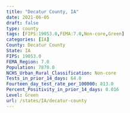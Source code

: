 ```yaml
---
title: "Decatur County, IA"
date: 2021-06-05
draft: false
type: county
tags: [FIPS:19053.0,FEMA:7.0,Non-core,Green]
categories: [IA]
County: Decatur County
State: IA
FIPS: 19053.0
FEMA_Region: 7.0
Population: 7870.0
NCHS_Urban_Rural_Classification: Non-core
Tests_in_prior_14_days: 64.0
Fourteen_day_test_rate_per_100000: 813.0
Percent_Positivity_in_prior_14_days: 0.016
Level: Green
url: /states/IA/decatur-county
---
```



